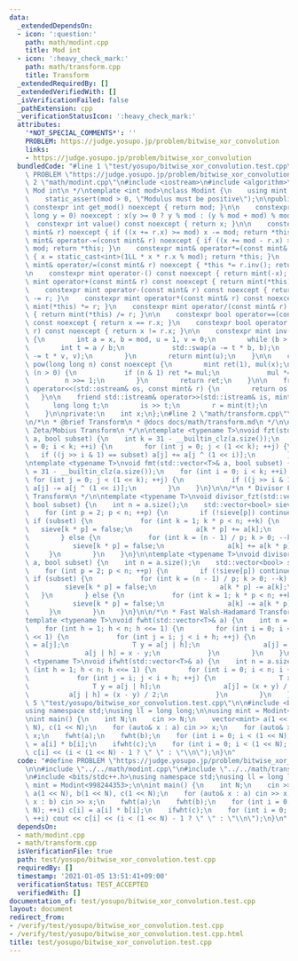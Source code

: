 ```yaml
---
data:
  _extendedDependsOn:
  - icon: ':question:'
    path: math/modint.cpp
    title: Mod int
  - icon: ':heavy_check_mark:'
    path: math/transform.cpp
    title: Transform
  _extendedRequiredBy: []
  _extendedVerifiedWith: []
  _isVerificationFailed: false
  _pathExtension: cpp
  _verificationStatusIcon: ':heavy_check_mark:'
  attributes:
    '*NOT_SPECIAL_COMMENTS*': ''
    PROBLEM: https://judge.yosupo.jp/problem/bitwise_xor_convolution
    links:
    - https://judge.yosupo.jp/problem/bitwise_xor_convolution
  bundledCode: "#line 1 \"test/yosupo/bitwise_xor_convolution.test.cpp\"\n#define\
    \ PROBLEM \"https://judge.yosupo.jp/problem/bitwise_xor_convolution\"\n\n#line\
    \ 2 \"math/modint.cpp\"\n#include <iostream>\n#include <algorithm>\n\n/*\n * @brief\
    \ Mod int\n */\ntemplate <int mod>\nclass Modint {\n    using mint = Modint;\n\
    \    static_assert(mod > 0, \"Modulus must be positive\");\n\npublic:\n    static\
    \ constexpr int get_mod() noexcept { return mod; }\n\n    constexpr Modint(long\
    \ long y = 0) noexcept : x(y >= 0 ? y % mod : (y % mod + mod) % mod) {}\n\n  \
    \  constexpr int value() const noexcept { return x; }\n\n    constexpr mint& operator+=(const\
    \ mint& r) noexcept { if ((x += r.x) >= mod) x -= mod; return *this; }\n    constexpr\
    \ mint& operator-=(const mint& r) noexcept { if ((x += mod - r.x) >= mod) x -=\
    \ mod; return *this; }\n    constexpr mint& operator*=(const mint& r) noexcept\
    \ { x = static_cast<int>(1LL * x * r.x % mod); return *this; }\n    constexpr\
    \ mint& operator/=(const mint& r) noexcept { *this *= r.inv(); return *this; }\n\
    \n    constexpr mint operator-() const noexcept { return mint(-x); }\n\n    constexpr\
    \ mint operator+(const mint& r) const noexcept { return mint(*this) += r; }\n\
    \    constexpr mint operator-(const mint& r) const noexcept { return mint(*this)\
    \ -= r; }\n    constexpr mint operator*(const mint& r) const noexcept { return\
    \ mint(*this) *= r; }\n    constexpr mint operator/(const mint& r) const noexcept\
    \ { return mint(*this) /= r; }\n\n    constexpr bool operator==(const mint& r)\
    \ const noexcept { return x == r.x; }\n    constexpr bool operator!=(const mint&\
    \ r) const noexcept { return x != r.x; }\n\n    constexpr mint inv() const noexcept\
    \ {\n        int a = x, b = mod, u = 1, v = 0;\n        while (b > 0) {\n    \
    \        int t = a / b;\n            std::swap(a -= t * b, b);\n            std::swap(u\
    \ -= t * v, v);\n        }\n        return mint(u);\n    }\n\n    constexpr mint\
    \ pow(long long n) const noexcept {\n        mint ret(1), mul(x);\n        while\
    \ (n > 0) {\n            if (n & 1) ret *= mul;\n            mul *= mul;\n   \
    \         n >>= 1;\n        }\n        return ret;\n    }\n\n    friend std::ostream&\
    \ operator<<(std::ostream& os, const mint& r) {\n        return os << r.x;\n \
    \   }\n\n    friend std::istream& operator>>(std::istream& is, mint& r) {\n  \
    \      long long t;\n        is >> t;\n        r = mint(t);\n        return is;\n\
    \    }\n\nprivate:\n    int x;\n};\n#line 2 \"math/transform.cpp\"\n#include <vector>\n\
    \n/*\n * @brief Transform\n * @docs docs/math/transform.md\n */\n\n/*\n * Fast\
    \ Zeta/Mobius Transform\n */\n\ntemplate <typename T>\nvoid fzt(std::vector<T>&\
    \ a, bool subset) {\n    int k = 31 - __builtin_clz(a.size());\n    for (int i\
    \ = 0; i < k; ++i) {\n        for (int j = 0; j < (1 << k); ++j) {\n         \
    \   if ((j >> i & 1) == subset) a[j] += a[j ^ (1 << i)];\n        }\n    }\n}\n\
    \ntemplate <typename T>\nvoid fmt(std::vector<T>& a, bool subset) {\n    int k\
    \ = 31 - __builtin_clz(a.size());\n    for (int i = 0; i < k; ++i) {\n       \
    \ for (int j = 0; j < (1 << k); ++j) {\n            if ((j >> i & 1) == subset)\
    \ a[j] -= a[j ^ (1 << i)];\n        }\n    }\n}\n\n/*\n * Divisor Fast Zeta/Mobius\
    \ Transform\n */\n\ntemplate <typename T>\nvoid divisor_fzt(std::vector<T>& a,\
    \ bool subset) {\n    int n = a.size();\n    std::vector<bool> sieve(n, true);\n\
    \    for (int p = 2; p < n; ++p) {\n        if (!sieve[p]) continue;\n       \
    \ if (subset) {\n            for (int k = 1; k * p < n; ++k) {\n             \
    \   sieve[k * p] = false;\n                a[k * p] += a[k];\n            }\n\
    \        } else {\n            for (int k = (n - 1) / p; k > 0; --k) {\n     \
    \           sieve[k * p] = false;\n                a[k] += a[k * p];\n       \
    \     }\n        }\n    }\n}\n\ntemplate <typename T>\nvoid divisor_fmt(std::vector<T>&\
    \ a, bool subset) {\n    int n = a.size();\n    std::vector<bool> sieve(n, true);\n\
    \    for (int p = 2; p < n; ++p) {\n        if (!sieve[p]) continue;\n       \
    \ if (subset) {\n            for (int k = (n - 1) / p; k > 0; --k) {\n       \
    \         sieve[k * p] = false;\n                a[k * p] -= a[k];\n         \
    \   }\n        } else {\n            for (int k = 1; k * p < n; ++k) {\n     \
    \           sieve[k * p] = false;\n                a[k] -= a[k * p];\n       \
    \     }\n        }\n    }\n}\n\n/*\n * Fast Walsh-Hadamard Transform\n */\n\n\
    template <typename T>\nvoid fwht(std::vector<T>& a) {\n    int n = a.size();\n\
    \    for (int h = 1; h < n; h <<= 1) {\n        for (int i = 0; i < n; i += h\
    \ << 1) {\n            for (int j = i; j < i + h; ++j) {\n                T x\
    \ = a[j];\n                T y = a[j | h];\n                a[j] = x + y;\n  \
    \              a[j | h] = x - y;\n            }\n        }\n    }\n}\n\ntemplate\
    \ <typename T>\nvoid ifwht(std::vector<T>& a) {\n    int n = a.size();\n    for\
    \ (int h = 1; h < n; h <<= 1) {\n        for (int i = 0; i < n; i += h << 1) {\n\
    \            for (int j = i; j < i + h; ++j) {\n                T x = a[j];\n\
    \                T y = a[j | h];\n                a[j] = (x + y) / 2;\n      \
    \          a[j | h] = (x - y) / 2;\n            }\n        }\n    }\n}\n#line\
    \ 5 \"test/yosupo/bitwise_xor_convolution.test.cpp\"\n\n#include <bits/stdc++.h>\n\
    using namespace std;\nusing ll = long long;\n\nusing mint = Modint<998244353>;\n\
    \nint main() {\n    int N;\n    cin >> N;\n    vector<mint> a(1 << N), b(1 <<\
    \ N), c(1 << N);\n    for (auto& x : a) cin >> x;\n    for (auto& x : b) cin >>\
    \ x;\n    fwht(a);\n    fwht(b);\n    for (int i = 0; i < (1 << N); ++i) c[i]\
    \ = a[i] * b[i];\n    ifwht(c);\n    for (int i = 0; i < (1 << N); ++i) cout <<\
    \ c[i] << (i < (1 << N) - 1 ? \" \" : \"\\n\");\n}\n"
  code: "#define PROBLEM \"https://judge.yosupo.jp/problem/bitwise_xor_convolution\"\
    \n\n#include \"../../math/modint.cpp\"\n#include \"../../math/transform.cpp\"\n\
    \n#include <bits/stdc++.h>\nusing namespace std;\nusing ll = long long;\n\nusing\
    \ mint = Modint<998244353>;\n\nint main() {\n    int N;\n    cin >> N;\n    vector<mint>\
    \ a(1 << N), b(1 << N), c(1 << N);\n    for (auto& x : a) cin >> x;\n    for (auto&\
    \ x : b) cin >> x;\n    fwht(a);\n    fwht(b);\n    for (int i = 0; i < (1 <<\
    \ N); ++i) c[i] = a[i] * b[i];\n    ifwht(c);\n    for (int i = 0; i < (1 << N);\
    \ ++i) cout << c[i] << (i < (1 << N) - 1 ? \" \" : \"\\n\");\n}\n"
  dependsOn:
  - math/modint.cpp
  - math/transform.cpp
  isVerificationFile: true
  path: test/yosupo/bitwise_xor_convolution.test.cpp
  requiredBy: []
  timestamp: '2021-01-05 13:51:41+09:00'
  verificationStatus: TEST_ACCEPTED
  verifiedWith: []
documentation_of: test/yosupo/bitwise_xor_convolution.test.cpp
layout: document
redirect_from:
- /verify/test/yosupo/bitwise_xor_convolution.test.cpp
- /verify/test/yosupo/bitwise_xor_convolution.test.cpp.html
title: test/yosupo/bitwise_xor_convolution.test.cpp
---
```

